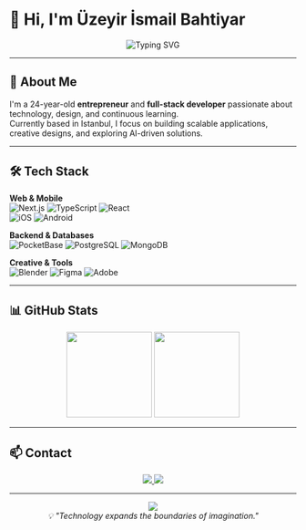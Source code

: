 # 👋 Hi, I'm Üzeyir İsmail Bahtiyar

<div align="center">
  <img src="https://readme-typing-svg.herokuapp.com?font=Fira+Code&pause=1000&color=2F81F7&center=true&vCenter=true&width=435&lines=Full-Stack+Developer;Entrepreneur;Designer;AI+Enthusiast" alt="Typing SVG" />
</div>

---

## 🚀 About Me
I'm a 24-year-old **entrepreneur** and **full-stack developer** passionate about technology, design, and continuous learning.  
Currently based in Istanbul, I focus on building scalable applications, creative designs, and exploring AI-driven solutions.

---

## 🛠️ Tech Stack

**Web & Mobile**  
![Next.js](https://img.shields.io/badge/Next.js-000?style=for-the-badge&logo=next.js) 
![TypeScript](https://img.shields.io/badge/TypeScript-007ACC?style=for-the-badge&logo=typescript) 
![React](https://img.shields.io/badge/React-20232A?style=for-the-badge&logo=react)  
![iOS](https://img.shields.io/badge/iOS-000?style=for-the-badge&logo=apple) 
![Android](https://img.shields.io/badge/Android-3DDC84?style=for-the-badge&logo=android)

**Backend & Databases**  
![PocketBase](https://img.shields.io/badge/PocketBase-00D4AA?style=for-the-badge&logo=pocketbase) 
![PostgreSQL](https://img.shields.io/badge/PostgreSQL-316192?style=for-the-badge&logo=postgresql) 
![MongoDB](https://img.shields.io/badge/MongoDB-4EA94B?style=for-the-badge&logo=mongodb)

**Creative & Tools**  
![Blender](https://img.shields.io/badge/Blender-F5792A?style=for-the-badge&logo=blender) 
![Figma](https://img.shields.io/badge/Figma-F24E1E?style=for-the-badge&logo=figma) 
![Adobe](https://img.shields.io/badge/Adobe%20CC-FF0000?style=for-the-badge&logo=adobe)

---

## 📊 GitHub Stats

<div align="center">
  <img src="https://github-readme-stats.vercel.app/api?username=uzeyirrr&show_icons=true&theme=tokyonight&hide_border=true" height="150" />
  <img src="https://github-readme-stats.vercel.app/api/top-langs/?username=uzeyirrr&layout=compact&theme=tokyonight&hide_border=true" height="150" />
</div>

---

## 📫 Contact

<div align="center">
  <a href="mailto:uzeyirismailbahtiyar@gmail.com">
    <img src="https://img.shields.io/badge/Email-D14836?style=for-the-badge&logo=gmail&logoColor=white" />
  </a>
  <a href="https://www.linkedin.com/in/%C3%BCzeyirismail/">
    <img src="https://img.shields.io/badge/LinkedIn-0077B5?style=for-the-badge&logo=linkedin&logoColor=white" />
  </a>
</div>

---

<div align="center">
  <img src="https://komarev.com/ghpvc/?username=uzeyirrr&style=for-the-badge&color=blue" />
  <br>
  <em>💡 "Technology expands the boundaries of imagination."</em>
</div>
